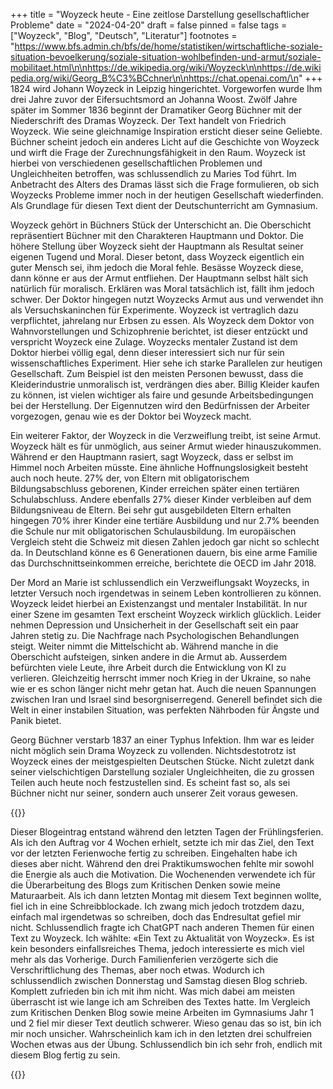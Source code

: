 +++
title = "Woyzeck heute - Eine zeitlose Darstellung gesellschaftlicher Probleme"
date = "2024-04-20"
draft = false
pinned = false
tags = ["Woyzeck", "Blog", "Deutsch", "Literatur"]
footnotes = "https://www.bfs.admin.ch/bfs/de/home/statistiken/wirtschaftliche-soziale-situation-bevoelkerung/soziale-situation-wohlbefinden-und-armut/soziale-mobilitaet.html\n\nhttps://de.wikipedia.org/wiki/Woyzeck\n\nhttps://de.wikipedia.org/wiki/Georg_B%C3%BCchner\n\nhttps://chat.openai.com/\n"
+++
1824 wird Johann Woyzeck in Leipzig hingerichtet. Vorgeworfen wurde Ihm drei Jahre zuvor der Eifersuchtsmord an Johanna Woost. Zwölf Jahre später im Sommer 1836 beginnt der Dramatiker Georg Büchner mit der Niederschrift des Dramas Woyzeck. Der Text handelt von Friedrich Woyzeck. Wie seine gleichnamige Inspiration ersticht dieser seine Geliebte. Büchner scheint jedoch ein anderes Licht auf die Geschichte von Woyzeck und wirft die Frage der Zurechnungsfähigkeit in den Raum. Woyzeck ist hierbei von verschiedenen gesellschaftlichen Problemen und Ungleichheiten betroffen, was schlussendlich zu Maries Tod führt. Im Anbetracht des Alters des Dramas lässt sich die Frage formulieren, ob sich Woyzecks Probleme immer noch in der heutigen Gesellschaft wiederfinden. Als Grundlage für diesen Text dient der Deutschunterricht am Gymnasium.


Woyzeck gehört in Büchners Stück der Unterschicht an. Die Oberschicht repräsentiert Büchner mit den Charakteren Hauptmann und Doktor. Die höhere Stellung über Woyzeck sieht der Hauptmann als Resultat seiner eigenen Tugend und Moral.  Dieser betont, dass Woyzeck eigentlich ein guter Mensch sei, ihm jedoch die Moral fehle. Besässe Woyzeck diese, dann könne er aus der Armut entfliehen. Der Hauptmann selbst hält sich natürlich für moralisch. Erklären was Moral tatsächlich ist, fällt ihm jedoch schwer. Der Doktor hingegen nutzt Woyzecks Armut aus und verwendet ihn als Versuchskaninchen für Experimente. Woyzeck ist vertraglich dazu verpflichtet, jahrelang nur Erbsen zu essen. Als Woyzeck dem Doktor von Wahnvorstellungen und Schizophrenie  berichtet, ist dieser entzückt und verspricht Woyzeck eine Zulage. Woyzecks mentaler Zustand ist dem Doktor hierbei völlig egal, denn dieser interessiert sich nur für sein wissenschaftliches Experiment. Hier sehe ich starke Parallelen zur heutigen Gesellschaft. Zum Beispiel ist den meisten Personen bewusst, dass die Kleiderindustrie unmoralisch  ist, verdrängen dies aber. Billig Kleider kaufen zu können, ist vielen wichtiger als faire und gesunde Arbeitsbedingungen bei der Herstellung. Der Eigennutzen wird den Bedürfnissen der Arbeiter vorgezogen, genau wie es der Doktor bei Woyzeck macht.

Ein weiterer Faktor, der Woyzeck in die Verzweiflung treibt, ist seine Armut. Woyzeck hält es für unmöglich, aus seiner Armut wieder hinauszukommen. Während er den Hauptmann rasiert, sagt Woyzeck, dass er selbst im Himmel noch Arbeiten müsste. Eine ähnliche Hoffnungslosigkeit besteht auch noch heute. 27% der, von Eltern mit obligatorischem Bildungsabschluss geborenen, Kinder erreichen später einen tertiären Schulabschluss. Andere ebenfalls 27% dieser Kinder verbleiben auf dem Bildungsniveau de Eltern. Bei sehr gut ausgebildeten Eltern erhalten hingegen 70% ihrer Kinder eine tertiäre Ausbildung und nur 2.7% beenden die Schule nur mit obligatorischen Schulausbildung. Im europäischen Vergleich steht die Schweiz mit diesen Zahlen jedoch gar nicht so schlecht da. In Deutschland könne es 6 Generationen dauern, bis eine arme Familie das Durchschnittseinkommen erreiche, berichtete die OECD im Jahr 2018.

Der Mord an Marie ist schlussendlich ein Verzweiflungsakt Woyzecks, in letzter Versuch noch irgendetwas in seinem Leben kontrollieren zu können. Woyzeck leidet hierbei an Existenzangst und mentaler Instabilität. In nur einer Szene im gesamten Text erscheint Woyzeck wirklich glücklich. Leider nehmen Depression und Unsicherheit in der Gesellschaft seit ein paar Jahren stetig zu. Die Nachfrage nach Psychologischen Behandlungen steigt. Weiter nimmt die Mittelschicht ab. Während manche in die Oberschicht aufsteigen, sinken andere in die Armut ab. Ausserdem befürchten viele Leute, ihre Arbeit durch die Entwicklung von KI zu verlieren. Gleichzeitig herrscht immer noch Krieg in der Ukraine, so nahe wie er es schon länger nicht mehr getan hat. Auch die neuen Spannungen zwischen Iran und Israel sind besorgniserregend. Generell befindet sich die Welt in einer instabilen Situation, was perfekten Nährboden für Ängste und Panik bietet.


Georg Büchner verstarb 1837 an einer Typhus Infektion. Ihm war es leider nicht möglich sein Drama Woyzeck zu vollenden. Nichtsdestotrotz ist Woyzeck eines der meistgespielten Deutschen Stücke. Nicht zuletzt dank seiner vielschichtigen Darstellung sozialer Ungleichheiten, die zu grossen Teilen auch heute noch festzustellen sind. Es scheint fast so, als sei Büchner nicht nur seiner, sondern auch unserer Zeit voraus gewesen.

{{<box title=Arbeitsweise und Schreibprozess>}}

Dieser Blogeintrag entstand während den letzten Tagen der Frühlingsferien. Als ich den Auftrag vor 4 Wochen erhielt, setzte ich mir das Ziel, den Text vor der letzten Ferienwoche fertig zu schreiben. Eingehalten habe ich dieses aber nicht. Während den drei Praktikumswochen fehlte mir sowohl die Energie als auch die Motivation. Die Wochenenden verwendete ich für die Überarbeitung des Blogs zum Kritischen Denken sowie meine Maturaarbeit. Als ich dann letzten Montag mit diesem Text beginnen wollte, fiel ich in eine Schreibblockade. Ich zwang mich jedoch trotzdem dazu, einfach mal irgendetwas so schreiben, doch das Endresultat gefiel mir nicht. Schlussendlich fragte ich ChatGPT nach anderen Themen für einen Text zu Woyzeck. Ich wählte: «Ein Text zu Aktualität von Woyzeck». Es ist kein besonders einfallsreiches Thema, jedoch interessierte es mich viel mehr als das Vorherige. Durch Familienferien verzögerte sich die Verschriftlichung des Themas, aber noch etwas. Wodurch ich schlussendlich zwischen Donnerstag und Samstag diesen Blog schrieb. Komplett zufrieden bin ich mit ihm nicht. Was mich dabei am meisten überrascht ist wie lange ich am Schreiben des Textes hatte. Im Vergleich zum Kritischen Denken Blog sowie meine Arbeiten im Gymnasiums Jahr 1 und 2 fiel mir dieser Text deutlich schwerer. Wieso genau das so ist, bin ich mir noch unsicher. Wahrscheinlich kam ich in den letzten drei schulfreien Wochen etwas aus der Übung. Schlussendlich bin ich sehr froh, endlich mit diesem Blog fertig zu sein.

{{</box>}}